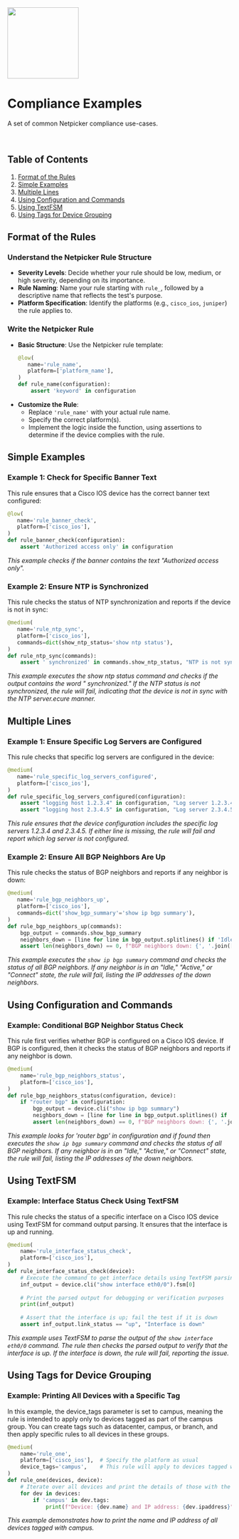 <img src="https://netpicker.io/wp-content/uploads/2024/01/netpicker-logo-276x300.png" width="160">

# Compliance Examples

A set of common Netpicker compliance use-cases.

<br />

## Table of Contents

1. [Format of the Rules](#format-of-the-rules)
2. [Simple Examples](#simple-examples)
3. [Multiple Lines](#multiple-lines)
4. [Using Configuration and Commands](#using-configuration-and-commands)
5. [Using TextFSM](#using-textfsm)
6. [Using Tags for Device Grouping](#using-tags-for-device-grouping)

## Format of the Rules

### Understand the Netpicker Rule Structure
- **Severity Levels**: Decide whether your rule should be low, medium, or high severity, depending on its importance.
- **Rule Naming**: Name your rule starting with `rule_`, followed by a descriptive name that reflects the test's purpose.
- **Platform Specification**: Identify the platforms (e.g., `cisco_ios`, `juniper`) the rule applies to.

### Write the Netpicker Rule
- **Basic Structure**: Use the Netpicker rule template:
  ```python
  @low(
     name='rule_name',
     platform=['platform_name'],
  )
  def rule_name(configuration):
      assert 'keyword' in configuration
  ```
- **Customize the Rule**:
  - Replace `'rule_name'` with your actual rule name.
  - Specify the correct platform(s).
  - Implement the logic inside the function, using assertions to determine if the device complies with the rule.

## Simple Examples

### Example 1: Check for Specific Banner Text
This rule ensures that a Cisco IOS device has the correct banner text configured:

```python
@low(
   name='rule_banner_check',
   platform=['cisco_ios'],
)
def rule_banner_check(configuration):
    assert 'Authorized access only' in configuration
```
*This example checks if the banner contains the text "Authorized access only".*

### Example 2: Ensure NTP is Synchronized
This rule checks the status of NTP synchronization and reports if the device is not in sync:

```python
@medium(
   name='rule_ntp_sync',
   platform=['cisco_ios'],
   commands=dict(show_ntp_status='show ntp status'),
)
def rule_ntp_sync(commands):
    assert ' synchronized' in commands.show_ntp_status, "NTP is not synchronized"
```
*This example executes the show ntp status command and checks if the output contains the word " synchronized." If the NTP status is not synchronized, the rule will fail, indicating that the device is not in sync with the NTP server.ecure manner.*

## Multiple Lines

### Example 1: Ensure Specific Log Servers are Configured
This rule checks that specific log servers are configured in the device:

```python
@medium(
   name='rule_specific_log_servers_configured',
   platform=['cisco_ios'],
)
def rule_specific_log_servers_configured(configuration):
    assert "logging host 1.2.3.4" in configuration, "Log server 1.2.3.4 is not configured"
    assert "logging host 2.3.4.5" in configuration, "Log server 2.3.4.5 is not configured"
```
*This rule ensures that the device configuration includes the specific log servers 1.2.3.4 and 2.3.4.5. If either line is missing, the rule will fail and report which log server is not configured.*

### Example 2: Ensure All BGP Neighbors Are Up
This rule checks the status of BGP neighbors and reports if any neighbor is down:

```python
@medium(
   name='rule_bgp_neighbors_up',
   platform=['cisco_ios'],
   commands=dict('show_bgp_summary'='show ip bgp summary'),
)
def rule_bgp_neighbors_up(commands):
    bgp_output = commands.show_bgp_summary
    neighbors_down = [line for line in bgp_output.splitlines() if 'Idle' in line or 'Active' in line or 'Connect' in line]
    assert len(neighbors_down) == 0, f"BGP neighbors down: {', '.join([line.split()[0] for line in neighbors_down])}"
```
*This example executes the `show ip bgp summary` command and checks the status of all BGP neighbors. If any neighbor is in an "Idle," "Active," or "Connect" state, the rule will fail, listing the IP addresses of the down neighbors.*

## Using Configuration and Commands

### Example: Conditional BGP Neighbor Status Check

This rule first verifies whether BGP is configured on a Cisco IOS device. If BGP is configured, then it checks the status of BGP neighbors and reports if any neighbor is down.

```python
@medium(
    name='rule_bgp_neighbors_status',
    platform=['cisco_ios'],
)
def rule_bgp_neighbors_status(configuration, device):
    if "router bgp" in configuration:
        bgp_output = device.cli("show ip bgp summary")
        neighbors_down = [line for line in bgp_output.splitlines() if 'Idle' in line or 'Active' in line or 'Connect' in line]
        assert len(neighbors_down) == 0, f"BGP neighbors down: {', '.join([line.split()[0] for line in neighbors_down])}"
```
*This example looks for 'router bgp' in configuration and if found then executes the `show ip bgp summary` command and checks the status of all BGP neighbors. If any neighbor is in an "Idle," "Active," or "Connect" state, the rule will fail, listing the IP addresses of the down neighbors.*

## Using TextFSM

### Example: Interface Status Check Using TextFSM

This rule checks the status of a specific interface on a Cisco IOS device using TextFSM for command output parsing. It ensures that the interface is up and running.

```python
@medium(
    name='rule_interface_status_check',
    platform=['cisco_ios'],
)
def rule_interface_status_check(device):
    # Execute the command to get interface details using TextFSM parsing
    inf_output = device.cli("show interface eth0/0").fsm[0]
    
    # Print the parsed output for debugging or verification purposes
    print(inf_output)
    
    # Assert that the interface is up; fail the test if it is down
    assert inf_output.link_status == "up", "Interface is down"
```
*This example uses TextFSM to parse the output of the `show interface eth0/0` command. The rule then checks the parsed output to verify that the interface is up. If the interface is down, the rule will fail, reporting the issue.* 

## Using Tags for Device Grouping

### Example: Printing All Devices with a Specific Tag

In this example, the device_tags parameter is set to campus, meaning the rule is intended to apply only to devices tagged as part of the campus group.
You can create tags such as datacenter, campus, or branch, and then apply specific rules to all devices in these groups.

```python
@medium(
    name='rule_one',
    platform=['cisco_ios'],  # Specify the platform as usual
    device_tags='campus',    # This rule will apply to devices tagged with 'campus'
)
def rule_one(devices, device):
    # Iterate over all devices and print the details of those with the 'campus' tag
    for dev in devices:
        if 'campus' in dev.tags:
            print(f"Device: {dev.name} and IP address: {dev.ipaddress}")
```
*This example demonstrates how to print the name and IP address of all devices tagged with campus.*
